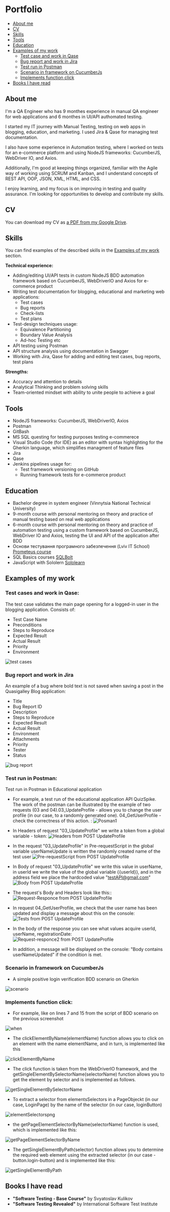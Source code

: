 # Portfolio
- [About me](#about-me)
- [CV](#cv)
- [Skills](#skills)
- [Tools](#tools)
- [Education](#education)
- [Examples of my work](#examples-of-my-work)
  * [Test case and work in Qase](#test-case-and-work-in-Qase)
  * [Bug report and work in Jira](#bug-report-and-work-in-jira)
  * [Test run in Postman](#test-run-in-Postman)
  * [Scenario in framework on CucumberJs](#scenario-in-framework-on-cucumberjs)
  * [Implements function click](#implements-function-click)
- [Books I have read](#books-i-have-read)

## About me

I'm a QA Engineer who has 9 monthes experience in manual QA engineer for web applications and 6 monthes in UI/API authomated testing. 

I started my IT journey with Manual Testing, testing on web apps in blogging, education, and marketing. I used Jira & Qase for managing test documentation.

I also have some experience in Automation testing, where I worked on tests for an e-commerce platform and using NodeJS frameworks: CucumberJS, WebDriver IO, and Axios.

Additionally, I'm good at keeping things organized, familiar with the Agile way of working using SCRUM and Kanban, and I understand concepts of REST API, OOP, JSON, XML, HTML, and CSS.

I enjoy learning, and my focus is on improving in testing and quality assurance. I'm looking for opportunities to develop and contribute my skills.

## CV
You can download my CV as [a PDF from my Google Drive](CV.pdf).

## Skills

You can find examples of the described skills in the [Examples of my work](#examples-of-my-work) section.

__Technical experience:__
- Adding/editing UI/API tests in custom NodeJS BDD automation framework based on CucumberJS, WebDriverIO and Axios for e-commerce product
- Writing test documentation for blogging, educational and marketing web applications:
   * Test cases
   * Bug reports
   * Check-lists
   * Test plans
- Test-design techniques usage:
   * Equivalence Partitioning
   * Boundary Value Analysis
   * Ad-hoc Testing etc
- API testing using Postman
- API structure analysis using documentation in Swagger
- Working with Jira, Qase for adding and editing test cases, bug reports, test plans
  
__Strengths:__
- Accuracy and attention to details
- Analytical Thinking and problem solving skills
- Team-oriented mindset with ability to unite people to achieve a goal

## Tools

- NodeJS frameworks: CucumberJS, WebDriverIO, Axios
- Postman
- GitBash
- MS SQL questing for testing purposes testing e-commerece
- Visual Studio Code (for IDE) as an editor with syntax highlighting for the Gherkin        language, which simplifies managment of feature files  
- Jira
- Qase
- Jenkins pipelines usage for:
   * Test framework versioning on GitHub
   * Running framework  tests for e-commerce product

## Education
  
- Bachelor degree in system engineer (Vinnytsia National Technical University)
- 9-month course with personal mentoring on theory and practice of manual testing based on real web applications
- 6-month course with personal mentoring  on theory and practice of automation testing using a custom framework based on CucumberJS, WebDriver IO and Axios, testing the UI and API of the application after BDD
- Основи тестування програмного забезпечення (Lviv IT School) [Prometeus course](https://prometheus.org.ua/course/course-v1:LITS+115+2017_T4)
- SQL Basics courses [SQLBolt](https://sqlbolt.com/) 
- JavaScript with Sololern [Sololearn](https://www.sololearn.com/en/learn/languages/javascript)

## Examples of my work

### Test cases and work in Qase: 
   
The test case validates the main page opening for a logged-in user in the blogging application. Consists of:
   * Test Case Name  
   * Preconditions
   * Steps to Reproduce
   * Expected Result
   * Actual Result
   * Priority
   * Environment
 
![test cases](images/Qase.gif)

### Bug report and work in Jira

An example of a bug where bold text is not saved when saving a post in the Quasigalley Blog application:
   * Title
   * Bug Report ID
   * Description
   * Steps to Reproduce
   * Expected Result
   * Actual Result
   * Environment
   * Attachments 
   * Priority
   * Tester
   * Status

![bug report](images/Jira.gif)


### Test run in Postman:

 Test run in Postman in Educational application

   * For example, a test run of the educational application API QuizSpike. The work of the postman can be illustrated by the example of two requests (03 and 04).03_UpdateProfile - allows you to change the user profile (in our case, to a randomly generated one). 04_GetUserProfile - check the correctness of this action. :
![Posman1](images/TestRun.png)

   *  In Headers of request "03_UpdateProfile"   we write a token from a global variable - token:
![Headers from POST UpdateProfile](images/Headers.png)

   *  In the request "03_UpdateProfile"  in Pre-requestScript in the global variable userNameUpdate is written the randomly created name of the test user
![Pre-requestScript from POST UpdateProfile](images/Pre-requestScript.png)

   *  In Body of request "03_UpdateProfile"   we write this value in userName, in userId we write the value of the global variable {{userId}}, and in the address field we place the hardcoded value "testAPI@gmail.com"
![Body from POST UpdateProfile](images/Body.png)

   *  The request's Body and Headers look like this::
![Request-Responce from POST UpdateProfile](images/Request-Responce.png)
 
   *  In  request 04_GetUserProfile, we check that the user name has been updated and display a message about this on the console:
![Tests from POST UpdateProfile](images/Tests.png) 
 
   *  In the body of the response you can see what values  acquire userId, userName, registrationDate:
![Request-responce2 from POST UpdateProfile](images/Request-responce2.png)

   *  In addition, a message will be displayed on the console: "Body contains userNameUpdated" if the condition is met.
 

### Scenario in framework on CucumberJs

- A simple positive login verification BDD scenario on Gherkin 

![scenario](images/VSCLoginFeature1.png)
 
 
### Implements function click:

- For example, like on lines 7 and 15 from the script of BDD scenario on the previous screenshot

![when](images/When.png)

- The clickElementByName(elementName) function allows you to click on an element with the name elementName, and in turn, is implemented like this

![clickElementByName](images/clickElementByName.png)

- The click function is taken from the WebDriverIO framework, and the getSingleElementBySelectorName(selectorName) function allows you to get the element by selector and is implemented as follows.

![getSingleElementBySelectorName](images/GetSingleElementBySelectorName.png)

- To extract a selector from elementsSelectors in a PageObjeckt (in our case, LoginPage) by the name of the selector (in our case, loginButton)

![elementSelectorspng](images/elementSelectorspng.png)

- the getPageElementSelectorByName(selectorName) function is used, which is implemented like this:

![getPageElementSelectorByName](images/getPageElementSelectorByName.png)

- The getSingleElementByPath(selector) function allows you to determine the required web element using the extracted selector (in our case - button.login-button) and is implemented like this:

![getSingleElementByPath](images/getSingleElementByPath.png)


## Books I have read

  * __"Software Testing - Base Course"__ by Svyatoslav Kulikov 
  * __"Software Testing Revealed"__  by International Software Test Institute
